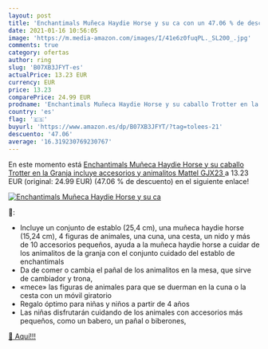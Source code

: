 ```yaml
---
layout: post
title: 'Enchantimals Muñeca Haydie Horse y su ca con un 47.06 % de descuento'
date: 2021-01-16 10:56:05
image: 'https://m.media-amazon.com/images/I/41e6z0fuqPL._SL200_.jpg'
comments: true
category: ofertas
author: ring
slug: 'B07XB3JFYT-es'
actualPrice: 13.23 EUR
currency: EUR
price: 13.23
comparePrice: 24.99 EUR
prodname: 'Enchantimals Muñeca Haydie Horse y su caballo Trotter en la Granja  incluye accesorios y animalitos  Mattel GJX23 '
country: 'es'
flag: '🇪🇸'
buyurl: 'https://www.amazon.es/dp/B07XB3JFYT/?tag=tolees-21'
descuento: '47.06'
average: '16.319230769230767'
---
```


En este momento está [Enchantimals Muñeca Haydie Horse y su caballo Trotter en la Granja  incluye accesorios y animalitos  Mattel GJX23 ](https://www.amazon.es/dp/B07XB3JFYT/?tag=tolees-21) a 13.23 EUR (original: 24.99 EUR) (47.06 %  de descuento) en el siguiente enlace!

[![Enchantimals Muñeca Haydie Horse y su ca](https://m.media-amazon.com/images/I/41e6z0fuqPL._SL200_.jpg)](https://www.amazon.es/dp/B07XB3JFYT/?tag=tolees-21)

🔎:

- Incluye un conjunto de establo (25,4 cm), una muñeca haydie horse (15,24 cm), 4 figuras de animales, una cuna, una cesta, un nido y más de 10 accesorios pequeños, ayuda a la muñeca haydie horse a cuidar de los animalitos de la granja con el conjunto cuidado del establo de enchantimals
- Da de comer o cambia el pañal de los animalitos en la mesa, que sirve de cambiador y trona, ​
- «mece» las figuras de animales para que se duerman en la cuna o la cesta con un móvil giratorio
- Regalo óptimo para niñas y niños a partir de 4 años
- Las niñas disfrutarán cuidando de los animales con accesorios más pequeños, como un babero, un pañal o biberones, ​

[🛒 Aquí!!!](https://www.amazon.es/dp/B07XB3JFYT/?tag=tolees-21)
